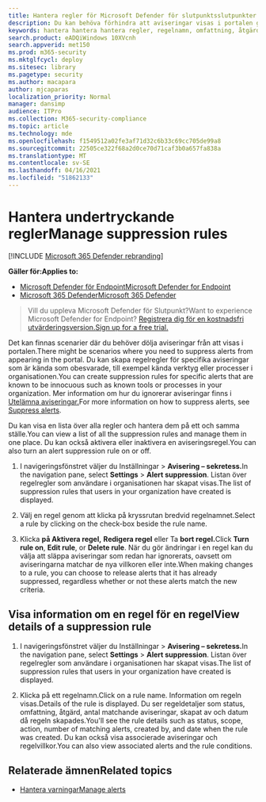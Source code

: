 ```yaml
---
title: Hantera regler för Microsoft Defender för slutpunktsslutpunkter
description: Du kan behöva förhindra att aviseringar visas i portalen genom att använda regler som gäller här. Lär dig hur du hanterar regler som gäller i Microsoft Defender för Endpoint.
keywords: hantera hantera hantera regler, regelnamn, omfattning, åtgärd, aviseringar, aktivera, inaktivera
search.product: eADQiWindows 10XVcnh
search.appverid: met150
ms.prod: m365-security
ms.mktglfcycl: deploy
ms.sitesec: library
ms.pagetype: security
ms.author: macapara
author: mjcaparas
localization_priority: Normal
manager: dansimp
audience: ITPro
ms.collection: M365-security-compliance
ms.topic: article
ms.technology: mde
ms.openlocfilehash: f1549512a02fe3af71d32c6b33c69cc705de99a8
ms.sourcegitcommit: 22505ce322f68a2d0ce70d71caf3b0a657fa838a
ms.translationtype: MT
ms.contentlocale: sv-SE
ms.lasthandoff: 04/16/2021
ms.locfileid: "51862133"
---
```

# <a name="manage-suppression-rules"></a><span data-ttu-id="7890a-105">Hantera undertryckande regler</span><span class="sxs-lookup"><span data-stu-id="7890a-105">Manage suppression rules</span></span>

[!INCLUDE [Microsoft 365 Defender rebranding](../../includes/microsoft-defender.md)]


<span data-ttu-id="7890a-106">**Gäller för:**</span><span class="sxs-lookup"><span data-stu-id="7890a-106">**Applies to:**</span></span>
- [<span data-ttu-id="7890a-107">Microsoft Defender för Endpoint</span><span class="sxs-lookup"><span data-stu-id="7890a-107">Microsoft Defender for Endpoint</span></span>](https://go.microsoft.com/fwlink/p/?linkid=2154037)
- [<span data-ttu-id="7890a-108">Microsoft 365 Defender</span><span class="sxs-lookup"><span data-stu-id="7890a-108">Microsoft 365 Defender</span></span>](https://go.microsoft.com/fwlink/?linkid=2118804)

> <span data-ttu-id="7890a-109">Vill du uppleva Microsoft Defender för Slutpunkt?</span><span class="sxs-lookup"><span data-stu-id="7890a-109">Want to experience Microsoft Defender for Endpoint?</span></span> [<span data-ttu-id="7890a-110">Registrera dig för en kostnadsfri utvärderingsversion.</span><span class="sxs-lookup"><span data-stu-id="7890a-110">Sign up for a free trial.</span></span>](https://www.microsoft.com/microsoft-365/windows/microsoft-defender-atp?ocid=docs-wdatp-exposedapis-abovefoldlink)


<span data-ttu-id="7890a-111">Det kan finnas scenarier där du behöver dölja aviseringar från att visas i portalen.</span><span class="sxs-lookup"><span data-stu-id="7890a-111">There might be scenarios where you need to suppress alerts from appearing in the portal.</span></span> <span data-ttu-id="7890a-112">Du kan skapa regelregler för specifika aviseringar som är kända som obesvarade, till exempel kända verktyg eller processer i organisationen.</span><span class="sxs-lookup"><span data-stu-id="7890a-112">You can create suppression rules for specific alerts that are known to be innocuous such as known tools or processes in your organization.</span></span> <span data-ttu-id="7890a-113">Mer information om hur du ignorerar aviseringar finns i [Utelämna aviseringar.](manage-alerts.md)</span><span class="sxs-lookup"><span data-stu-id="7890a-113">For more information on how to suppress alerts, see [Suppress alerts](manage-alerts.md).</span></span>

<span data-ttu-id="7890a-114">Du kan visa en lista över alla regler och hantera dem på ett och samma ställe.</span><span class="sxs-lookup"><span data-stu-id="7890a-114">You can view a list of all the suppression rules and manage them in one place.</span></span> <span data-ttu-id="7890a-115">Du kan också aktivera eller inaktivera en aviseringsregel.</span><span class="sxs-lookup"><span data-stu-id="7890a-115">You can also turn an alert suppression rule on or off.</span></span>


1. <span data-ttu-id="7890a-116">I navigeringsfönstret väljer du Inställningar  >  **Avisering – sekretess.**</span><span class="sxs-lookup"><span data-stu-id="7890a-116">In the navigation pane, select **Settings** > **Alert suppression**.</span></span> <span data-ttu-id="7890a-117">Listan över regelregler som användare i organisationen har skapat visas.</span><span class="sxs-lookup"><span data-stu-id="7890a-117">The list of suppression rules that users in your organization have created is displayed.</span></span>

2. <span data-ttu-id="7890a-118">Välj en regel genom att klicka på kryssrutan bredvid regelnamnet.</span><span class="sxs-lookup"><span data-stu-id="7890a-118">Select a rule by clicking on the check-box beside the rule name.</span></span>

3. <span data-ttu-id="7890a-119">Klicka **på Aktivera regel,** **Redigera regel** eller Ta **bort regel.**</span><span class="sxs-lookup"><span data-stu-id="7890a-119">Click **Turn rule on**, **Edit rule**, or  **Delete rule**.</span></span> <span data-ttu-id="7890a-120">När du gör ändringar i en regel kan du välja att släppa aviseringar som redan har ignorerats, oavsett om aviseringarna matchar de nya villkoren eller inte.</span><span class="sxs-lookup"><span data-stu-id="7890a-120">When making changes to a rule, you can choose to release alerts that it has already suppressed, regardless whether or not these alerts match the new criteria.</span></span> 


## <a name="view-details-of-a-suppression-rule"></a><span data-ttu-id="7890a-121">Visa information om en regel för en regel</span><span class="sxs-lookup"><span data-stu-id="7890a-121">View details of a suppression rule</span></span>

1. <span data-ttu-id="7890a-122">I navigeringsfönstret väljer du Inställningar  >  **Avisering – sekretess.**</span><span class="sxs-lookup"><span data-stu-id="7890a-122">In the navigation pane, select **Settings** > **Alert suppression**.</span></span> <span data-ttu-id="7890a-123">Listan över regelregler som användare i organisationen har skapat visas.</span><span class="sxs-lookup"><span data-stu-id="7890a-123">The list of suppression rules that users in your organization have created is displayed.</span></span>

2. <span data-ttu-id="7890a-124">Klicka på ett regelnamn.</span><span class="sxs-lookup"><span data-stu-id="7890a-124">Click on a rule name.</span></span> <span data-ttu-id="7890a-125">Information om regeln visas.</span><span class="sxs-lookup"><span data-stu-id="7890a-125">Details of the rule is displayed.</span></span> <span data-ttu-id="7890a-126">Du ser regeldetaljer som status, omfattning, åtgärd, antal matchande aviseringar, skapat av och datum då regeln skapades.</span><span class="sxs-lookup"><span data-stu-id="7890a-126">You'll see the rule details such as  status, scope, action, number of matching alerts, created by, and date when the rule was created.</span></span> <span data-ttu-id="7890a-127">Du kan också visa associerade aviseringar och regelvillkor.</span><span class="sxs-lookup"><span data-stu-id="7890a-127">You can also view associated alerts and the rule conditions.</span></span>

## <a name="related-topics"></a><span data-ttu-id="7890a-128">Relaterade ämnen</span><span class="sxs-lookup"><span data-stu-id="7890a-128">Related topics</span></span>

- [<span data-ttu-id="7890a-129">Hantera varningar</span><span class="sxs-lookup"><span data-stu-id="7890a-129">Manage alerts</span></span>](manage-alerts.md)
